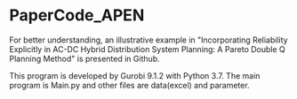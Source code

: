 # PaperCode_APEN
For better understanding, an illustrative example in "Incorporating Reliability Explicitly in AC-DC Hybrid Distribution System Planning: A Pareto Double Q Planning Method" is presented in Github.

This program is developed by Gurobi 9.1.2 with Python 3.7.
The main program is Main.py and other files are data(excel) and parameter.
